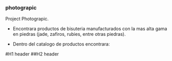 ### photograpic
Project Photograpic.
- Encontrara productos de bisuteria manufacturados con la mas alta gama en piedras (jade, zafiros, rubies, entre otras piedras).

- Dentro del catalogo de productos encontrara:
<p>
#H1 header
##H2 header

